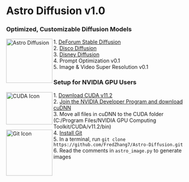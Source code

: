 # Astro Diffusion v1.0

### Optimized, Customizable Diffusion Models
<img align="left" width="125" height="120" src="https://cdn.discordapp.com/attachments/999941428052500632/1000242308177993748/vitchen2.png" alt="Astro Diffusion">
1. <a href="https://colab.research.google.com/github/deforum/stable-diffusion/blob/main/Deforum_Stable_Diffusion.ipynb" target="_blank" alt="Deforum SDF">DeForum Stable Diffusion</a>
<br>
2. <a href="https://colab.research.google.com/github/alembics/disco-diffusion/blob/main/Disco_Diffusion.ipynb" target="_blank" alt="Disco DF">Disco Diffusion</a>
<br>
3. <a href="https://huggingface.co/nitrosocke/mo-di-diffusion" target="_blank" alt="Disney DF">Disney Diffusion</a>
<br>
4. Prompt Optimization v0.1
<br>
5. Image & Video Super Resolution v0.1

### Setup for NVIDIA GPU Users
<img align="left" width="125" height="88" src="https://miro.medium.com/max/394/1*Z_vXwV0SPudOAdlZnoAkWA.png" alt="CUDA Icon">
1. <a href="https://developer.nvidia.com/cuda-downloads" target="_blank">Download CUDA v11.2</a>
<br>
2. <a href="https://developer.nvidia.com/rdp/cudnn-download" target="_blank">Join the NVIDIA Developer Program and download cuDNN</a>
<br>
3. Move all files in cuDNN to the CUDA folder (C:/Program Files/NVIDIA GPU Computing Toolkit/CUDA/v11.2/bin)
<br>
<img align="left" width="125" height="125" src="https://git-scm.com/images/logos/downloads/Git-Icon-1788C.png" alt="Git Icon">
4. <a href="https://git-scm.com/downloads" target="_blank">Install Git</a>
<br>
5. In a terminal, run <code>git clone https://github.com/FredZhang7/Astro-Diffusion.git</code>
<br>
6. Read the comments in <code>astro_image.py</code> to generate images